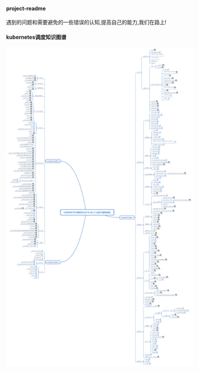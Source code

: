 #### project-readme

遇到的问题和需要避免的一些错误的认知,提高自己的能力,我们在路上!



#### kubernetes调度知识图谱

<p align="center">
<img width="700" align="center" src="images/2.png" />
</p>